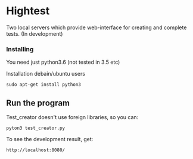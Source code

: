 #	Hightest 

Two local servers which provide web-interface for creating and complete tests. (In development) 

### Installing
 
You need just python3.6 (not tested in 3.5 etc) 

Installation debain/ubuntu users 
```
sudo apt-get install python3
```

## Run the program

Test_creator doesn't use foreign libraries, so you can: 

```
pyton3 test_creator.py
```

To see the development result, get:

```
http://localhost:8080/
```  
